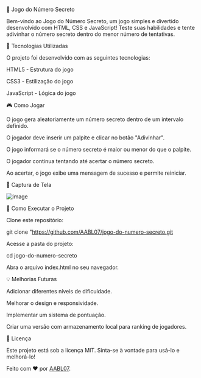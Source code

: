 🎲 Jogo do Número Secreto

Bem-vindo ao Jogo do Número Secreto, um jogo simples e divertido desenvolvido com HTML, CSS e JavaScript! Teste suas habilidades e tente adivinhar o número secreto dentro do menor número de tentativas.

🚀 Tecnologias Utilizadas

O projeto foi desenvolvido com as seguintes tecnologias:

HTML5 - Estrutura do jogo

CSS3 - Estilização do jogo

JavaScript - Lógica do jogo

🎮 Como Jogar

O jogo gera aleatoriamente um número secreto dentro de um intervalo definido.

O jogador deve inserir um palpite e clicar no botão "Adivinhar".

O jogo informará se o número secreto é maior ou menor do que o palpite.

O jogador continua tentando até acertar o número secreto.

Ao acertar, o jogo exibe uma mensagem de sucesso e permite reiniciar.

📸 Captura de Tela

![image](https://github.com/user-attachments/assets/7cfa8920-eb29-4422-883f-4287016f4940)


🔧 Como Executar o Projeto

Clone este repositório:

git clone "https://github.com/AABL07/jogo-do-numero-secreto.git

Acesse a pasta do projeto:

cd jogo-do-numero-secreto

Abra o arquivo index.html no seu navegador.

💡 Melhorias Futuras

Adicionar diferentes níveis de dificuldade.

Melhorar o design e responsividade.

Implementar um sistema de pontuação.

Criar uma versão com armazenamento local para ranking de jogadores.

📜 Licença

Este projeto está sob a licença MIT. Sinta-se à vontade para usá-lo e melhorá-lo!

Feito com ❤️ por [AABL07](https://github.com/AABL07).
